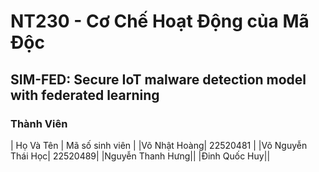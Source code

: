 # NT230 - Cơ Chế Hoạt Động của Mã Độc
## SIM-FED: Secure IoT malware detection model with federated learning

### Thành Viên

| Họ Và Tên | Mã số sinh viên |
|Võ Nhật Hoàng| 22520481 |
|Võ Nguyễn Thái Học| 22520489|
|Nguyễn Thanh Hưng||
|Đinh Quốc Huy||
